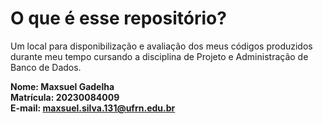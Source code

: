 ﻿# O que é esse repositório?
Um local para disponibilização e avaliação dos meus códigos produzidos durante meu tempo cursando a disciplina de Projeto e Administração de Banco de Dados.

**Nome: Maxsuel Gadelha** \
**Matrícula: 20230084009** \
**E-mail: maxsuel.silva.131@ufrn.edu.br**
